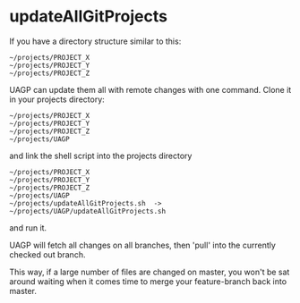 updateAllGitProjects
====================

If you have a directory structure similar to this:

    ~/projects/PROJECT_X
    ~/projects/PROJECT_Y
    ~/projects/PROJECT_Z

UAGP can update them all with remote changes with one command. Clone it in your projects directory:

    ~/projects/PROJECT_X
    ~/projects/PROJECT_Y
    ~/projects/PROJECT_Z
    ~/projects/UAGP

and link the shell script into the projects directory
    
    ~/projects/PROJECT_X
    ~/projects/PROJECT_Y
    ~/projects/PROJECT_Z
    ~/projects/UAGP
    ~/projects/updateAllGitProjects.sh  ->  ~/projects/UAGP/updateAllGitProjects.sh

and run it.

UAGP will fetch all changes on all branches, then 'pull' into the currently checked out branch.

This way, if a large number of files are changed on master, you won't be sat around waiting when it comes time to merge your feature-branch back into master.
